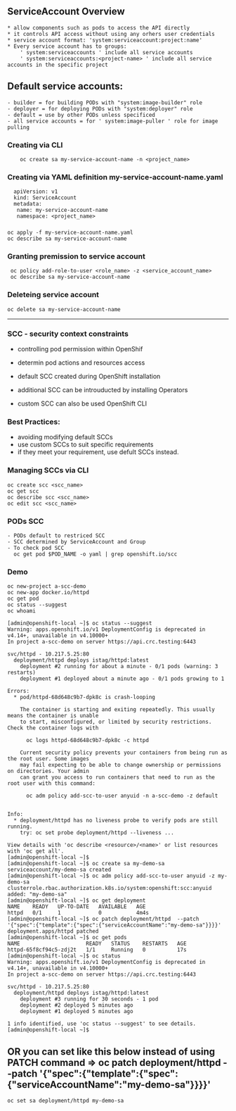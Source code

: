 
## ServiceAccount Overview
	* allow components such as pods to access the API directly
	* it controls API access without using any orhers user credentials
	* service account format: 'system:serviceaccount:project:name'
	* Every service account has to groups:
		' system:serviceaccounts ' include all service accounts
		' system:serviceaccounts:<project-name> ' include all service accounts in the specific project

## Default service accounts:
	- builder = for building PODs with "system:image-builder" role
	- deployer = for deploying PODs with "system:deployer" role
	- default = use by other PODs unless specificed
	- all service accounts = for ' system:image-puller ' role for image pulling
	
	
### Creating via CLI

        oc create sa my-service-account-name -n <project_name> 

### Creating via YAML definition my-service-account-name.yaml

      apiVersion: v1
      kind: ServiceAccount
      metadata:
       name: my-service-account-name
       namespace: <project_name> 
###

    oc apply -f my-service-account-name.yaml
    oc describe sa my-service-account-name

### Granting premission to service account 
     oc policy add-role-to-user <role_name> -z <service_account_name>
     oc describe sa my-service-account-name 
### Deleteing service account 
    oc delete sa my-service-account-name

---

### SCC - security context constraints

- controlling pod permission within OpenShif 
- determin pod actions and resources access

- default SCC created during OpenShift installation
- additional SCC can be introuducted by installing Operators
- custom SCC can also be used OpenShift CLI

### Best Practices:
 - avoiding modifying default SCCs
 - use custom SCCs to suit specific requirements
 - if they meet your requirement, use defult SCCs instead.


### Managing SCCs via CLI
    oc create scc <scc_name>
    oc get scc
    oc describe scc <scc_name>
    oc edit scc <scc_name>

### PODs SCC
    - PODs default to restriced SCC
    - SCC determined by ServiceAccount and Group
    - To check pod SCC 
      oc get pod $POD_NAME -o yaml | grep openshift.io/scc
    
### Demo
    oc new-project a-scc-demo
    oc new-app docker.io/httpd
    oc get pod
    oc status --suggest
    oc whoami
    
    [admin@openshift-local ~]$ oc status --suggest
    Warning: apps.openshift.io/v1 DeploymentConfig is deprecated in v4.14+, unavailable in v4.10000+
    In project a-scc-demo on server https://api.crc.testing:6443
    
    svc/httpd - 10.217.5.25:80
      deployment/httpd deploys istag/httpd:latest 
        deployment #2 running for about a minute - 0/1 pods (warning: 3 restarts)
        deployment #1 deployed about a minute ago - 0/1 pods growing to 1
    
    Errors:
      * pod/httpd-68d648c9b7-dpk8c is crash-looping
    
        The container is starting and exiting repeatedly. This usually means the container is unable
        to start, misconfigured, or limited by security restrictions. Check the container logs with
        
          oc logs httpd-68d648c9b7-dpk8c -c httpd
        
        Current security policy prevents your containers from being run as the root user. Some images
        may fail expecting to be able to change ownership or permissions on directories. Your admin
        can grant you access to run containers that need to run as the root user with this command:
        
          oc adm policy add-scc-to-user anyuid -n a-scc-demo -z default
        
    
    Info:
      * deployment/httpd has no liveness probe to verify pods are still running.
        try: oc set probe deployment/httpd --liveness ...
    
    View details with 'oc describe <resource>/<name>' or list resources with 'oc get all'.
    [admin@openshift-local ~]$ 
    [admin@openshift-local ~]$ oc create sa my-demo-sa
    serviceaccount/my-demo-sa created
    [admin@openshift-local ~]$ oc adm policy add-scc-to-user anyuid -z my-demo-sa 
    clusterrole.rbac.authorization.k8s.io/system:openshift:scc:anyuid added: "my-demo-sa"
    [admin@openshift-local ~]$ oc get deployment
    NAME    READY   UP-TO-DATE   AVAILABLE   AGE
    httpd   0/1     1            0           4m4s
    [admin@openshift-local ~]$ oc patch deployment/httpd  --patch '{"spec":{"template":{"spec":{"serviceAccountName":"my-demo-sa"}}}}'
    deployment.apps/httpd patched
    [admin@openshift-local ~]$ oc get pods
    NAME                     READY   STATUS    RESTARTS   AGE
    httpd-65f8cf94c5-zdj2t   1/1     Running   0          17s
    [admin@openshift-local ~]$ oc status
    Warning: apps.openshift.io/v1 DeploymentConfig is deprecated in v4.14+, unavailable in v4.10000+
    In project a-scc-demo on server https://api.crc.testing:6443
    
    svc/httpd - 10.217.5.25:80
      deployment/httpd deploys istag/httpd:latest 
        deployment #3 running for 30 seconds - 1 pod
        deployment #2 deployed 5 minutes ago
        deployment #1 deployed 5 minutes ago

    1 info identified, use 'oc status --suggest' to see details.
    [admin@openshift-local ~]$ 
    
    
    
   ## OR you can set like this below instead of using PATCH command => oc patch deployment/httpd  --patch '{"spec":{"template":{"spec":{"serviceAccountName":"my-demo-sa"}}}}'
    
    oc set sa deployment/httpd my-demo-sa
    
    


